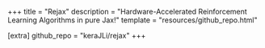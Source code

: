 +++
title = "Rejax"
description = "Hardware-Accelerated Reinforcement Learning Algorithms in pure Jax!"
template = "resources/github_repo.html"

[extra]
github_repo = "keraJLi/rejax"
+++